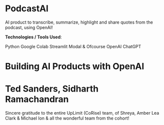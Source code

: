 # PodcastAI
AI product to transcribe, summarize, highlight and share quotes from the podcast, using OpenAI! 

**Technologies / Tools Used**:

Python
Google Colab
Streamlit
Modal
& Ofcourse OpenAI ChatGPT

# Building AI Products with OpenAI
# Ted Sanders, Sidharth Ramachandran
Sincere gratitude to the entire UpLimit (CoRise) team, of Shreya, Amber Lea Clark & Michael Ion & all the wonderful team from the cohort!

